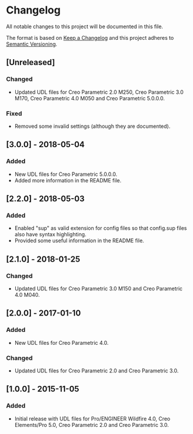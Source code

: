 # Changelog
All notable changes to this project will be documented in this file.

The format is based on [Keep a Changelog](http://keepachangelog.com/en/1.0.0/)
and this project adheres to [Semantic Versioning](http://semver.org/spec/v2.0.0.html).

## [Unreleased]
### Changed
- Updated UDL files for Creo Parametric 2.0 M250, Creo Parametric 3.0 M170, Creo Parametric 4.0 M050 and Creo Parametric 5.0.0.0.

### Fixed
- Removed some invalid settings (although they are documented).

## [3.0.0] - 2018-05-04
### Added
- New UDL files for Creo Parametric 5.0.0.0.
- Added more information in the README file.

## [2.2.0] - 2018-05-03
### Added
- Enabled "sup" as valid extension for config files so that config.sup files also have syntax highlighting.
- Provided some useful information in the README file.

## [2.1.0] - 2018-01-25
### Changed
- Updated UDL files for Creo Parametric 3.0 M150 and Creo Parametric 4.0 M040.

## [2.0.0] - 2017-01-10
### Added
- New UDL files for Creo Parametric 4.0.

### Changed
- Updated UDL files for Creo Parametric 2.0 and Creo Parametric 3.0.

## [1.0.0] - 2015-11-05
### Added
- Initial release with UDL files for Pro/ENGINEER Wildfire 4.0, Creo Elements/Pro 5.0, Creo Parametric 2.0 and Creo Parametric 3.0.
